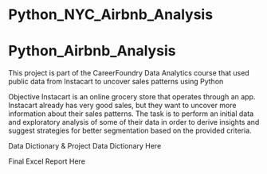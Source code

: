 # Python_NYC_Airbnb_Analysis
# Python_Airbnb_Analysis
This project is part of the CareerFoundry Data Analytics course that used public data from Instacart to uncover sales patterns using Python

Objective
Instacart is an online grocery store that operates through an app. Instacart already has very good sales, but they want to uncover more information about their sales patterns. The task is to perform an initial data and exploratory analysis of some of their data in order to derive insights and suggest strategies for better segmentation based on the provided criteria.

Data Dictionary & Project
Data Dictionary Here

Final Excel Report Here
